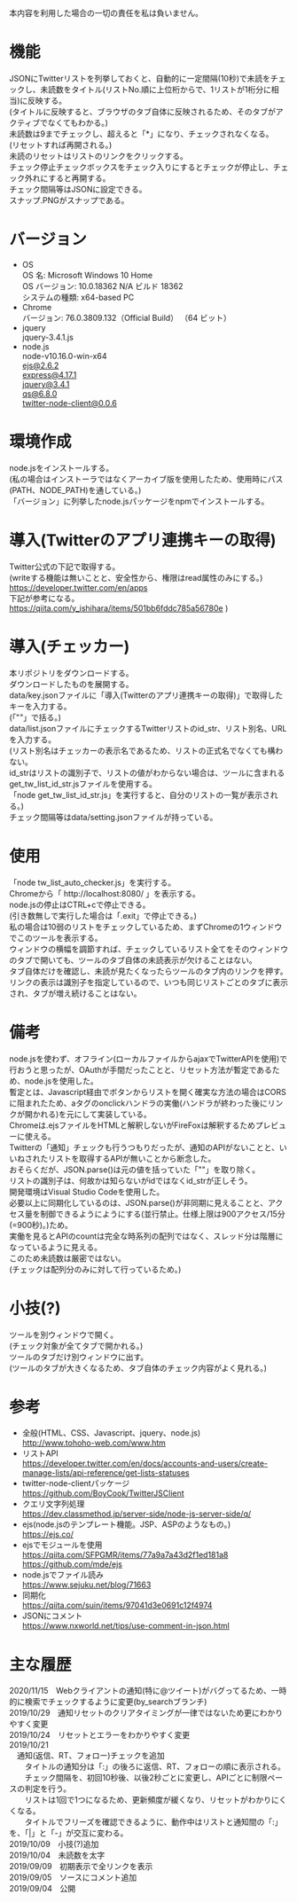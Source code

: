 本内容を利用した場合の一切の責任を私は負いません。

# 機能
JSONにTwitterリストを列挙しておくと、自動的に一定間隔(10秒)で未読をチェックし、未読数をタイトル(リストNo.順に上位桁からで、1リストが1桁分に相当)に反映する。  
(タイトルに反映すると、ブラウザのタブ自体に反映されるため、そのタブがアクティブでなくてもわかる。)  
未読数は9までチェックし、超えると「*」になり、チェックされなくなる。  
(リセットすれば再開される。)  
未読のリセットはリストのリンクをクリックする。  
チェック停止チェックボックスをチェック入りにするとチェックが停止し、チェック外れにすると再開する。  
チェック間隔等はJSONに設定できる。  
スナップ.PNGがスナップである。

# バージョン
- OS  
OS 名:                  Microsoft Windows 10 Home  
OS バージョン:          10.0.18362 N/A ビルド 18362   
システムの種類:         x64-based PC  
- Chrome  
バージョン: 76.0.3809.132（Official Build） （64 ビット）
- jquery  
jquery-3.4.1.js
- node.js  
node-v10.16.0-win-x64  
ejs@2.6.2  
express@4.17.1  
jquery@3.4.1  
qs@6.8.0  
twitter-node-client@0.0.6

# 環境作成
node.jsをインストールする。  
(私の場合はインストーラではなくアーカイブ版を使用したため、使用時にパス(PATH、NODE_PATH)を通している。)  
「バージョン」に列挙したnode.jsパッケージをnpmでインストールする。

# 導入(Twitterのアプリ連携キーの取得)
Twitter公式の下記で取得する。  
(writeする機能は無いことと、安全性から、権限はread属性のみにする。)  
https://developer.twitter.com/en/apps  
下記が参考になる。  
https://qiita.com/y_ishihara/items/501bb6fddc785a56780e )

# 導入(チェッカー)
本リポジトリをダウンロードする。  
ダウンロードしたものを展開する。  
data/key.jsonファイルに「導入(Twitterのアプリ連携キーの取得)」で取得したキーを入力する。  
(「""」で括る。)  
data/list.jsonファイルにチェックするTwitterリストのid_str、リスト別名、URLを入力する。  
(リスト別名はチェッカーの表示名であるため、リストの正式名でなくても構わない。  
id_strはリストの識別子で、リストの値がわからない場合は、ツールに含まれるget_tw_list_id_str.jsファイルを使用する。  
「node get_tw_list_id_str.js」を実行すると、自分のリストの一覧が表示される。)  
チェック間隔等はdata/setting.jsonファイルが持っている。

# 使用
「node tw_list_auto_checker.js」を実行する。  
Chromeから「 http://localhost:8080/ 」を表示する。  
node.jsの停止はCTRL+cで停止できる。  
(引き数無しで実行した場合は「.exit」で停止できる。)  
私の場合は10弱のリストをチェックしているため、まずChromeの1ウィンドウでこのツールを表示する。  
ウィンドウの横幅を調節すれば、チェックしているリスト全てをそのウィンドウのタブで開いても、ツールのタブ自体の未読表示が欠けることはない。  
タブ自体だけを確認し、未読が見たくなったらツールのタブ内のリンクを押す。  
リンクの表示は識別子を指定しているので、いつも同じリストごとのタブに表示され、タブが増え続けることはない。

# 備考
node.jsを使わず、オフライン(ローカルファイルからajaxでTwitterAPIを使用)で行おうと思ったが、OAuthが手間だったことと、リセット方法が暫定であるため、node.jsを使用した。  
暫定とは、Javascript経由でボタンからリストを開く確実な方法の場合はCORSに阻まれたため、aタグのonclickハンドラの実働(ハンドラが終わった後にリンクが開かれる)を元にして実装している。  
Chromeは.ejsファイルをHTMLと解釈しないがFireFoxは解釈するためプレビューに使える。  
Twitterの「通知」チェックも行うつもりだったが、通知のAPIがないことと、いいねされたリストを取得するAPIが無いことから断念した。  
おそらくだが、JSON.parse()は元の値を括っていた「""」を取り除く。  
リストの識別子は、何故かは知らないがidではなくid_strが正しそう。  
開発環境はVisual Studio Codeを使用した。  
必要以上に同期化しているのは、JSON.parse()が非同期に見えることと、アクセス量を制御できるようにようにする(並行禁止。仕様上限は900アクセス/15分(=900秒)。)ため。  
実働を見るとAPIのcountは完全な時系列の配列ではなく、スレッド分は階層になっているように見える。  
このため未読数は厳密ではない。  
(チェックは配列分のみに対して行っているため。)

# 小技(?)
ツールを別ウィンドウで開く。  
(チェック対象が全てタブで開かれる。)  
ツールのタブだけ別ウィンドウに出す。  
(ツールのタブが大きくなるため、タブ自体のチェック内容がよく見れる。)

# 参考
- 全般(HTML、CSS、Javascript、jquery、node.js)  
http://www.tohoho-web.com/www.htm
- リストAPI  
https://developer.twitter.com/en/docs/accounts-and-users/create-manage-lists/api-reference/get-lists-statuses
- twitter-node-clientパッケージ  
https://github.com/BoyCook/TwitterJSClient
- クエリ文字列処理  
https://dev.classmethod.jp/server-side/node-js-server-side/q/
- ejs(node.jsのテンプレート機能。JSP、ASPのようなもの。)  
https://ejs.co/
- ejsでモジュールを使用  
https://qiita.com/SFPGMR/items/77a9a7a43d2f1ed181a8  
https://github.com/mde/ejs
- node.jsでファイル読み  
https://www.sejuku.net/blog/71663
- 同期化  
https://qiita.com/suin/items/97041d3e0691c12f4974
- JSONにコメント  
https://www.nxworld.net/tips/use-comment-in-json.html

# 主な履歴
2020/11/15　Webクライアントの通知(特に@ツイート)がバグってるため、一時的に検索でチェックするように変更(by_searchブランチ)  
2019/10/29　通知リセットのクリアタイミングが一律ではないため更にわかりやすく変更  
2019/10/24　リセットとエラーをわかりやすく変更  
2019/10/21  
　通知(返信、RT、フォロー)チェックを追加  
　　タイトルの通知分は「:」の後ろに返信、RT、フォローの順に表示される。
　　チェック間隔を、初回10秒後、以後2秒ごとに変更し、APIごとに制限ペースの判定を行う。  
　　リストは1回で1つになるため、更新頻度が緩くなり、リセットがわかりにくくなる。  
　　タイトルでフリーズを確認できるように、動作中はリストと通知間の「:」を、「|」と「-」が交互に変わる。  
2019/10/09　小技(?)追加  
2019/10/04　未読数を太字  
2019/09/09　初期表示で全リンクを表示  
2019/09/05　ソースにコメント追加  
2019/09/04　公開  
